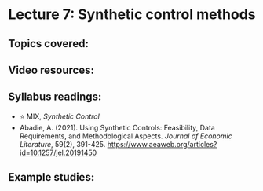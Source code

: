 # Lecture 7: Synthetic control methods

## Topics covered:

## Video resources:

## Syllabus readings:

* :star: MIX, *Synthetic Control*
* Abadie, A. (2021). Using Synthetic Controls: Feasibility, Data Requirements, and Methodological Aspects. *Journal of Economic Literature*, 59(2), 391-425. https://www.aeaweb.org/articles?id=10.1257/jel.20191450

## Example studies:
